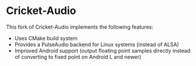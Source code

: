 # Cricket-Audio

This fork of Cricket-Audio implements the following features:
- Uses CMake build system
- Provides a PulseAudio backend for Linux systems (instead of ALSA)
- Improved Android support (output floating point samples directly instead of converting to fixed point on Android L and newer)